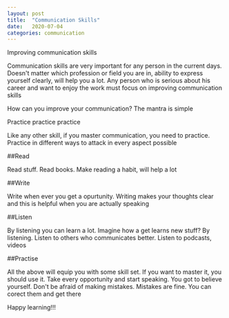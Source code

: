 ```yaml
---
layout: post
title:  "Communication Skills"
date:   2020-07-04
categories: communication
---
```

Improving communication skills

Communication skills are very important for any person in the current days. Doesn't matter which profession or field you are in, ability to express yourself clearly, will help you a lot. Any person who is serious about his career and want to enjoy the work must focus on improving communication skills

How can you improve your communication? The mantra is simple

Practice practice practice

Like any other skill, if you master communication, you need to practice. Practice in different ways to attack in every aspect possible

##Read

Read stuff. Read books. Make reading a habit, will help a lot

##Write

Write when ever you get a opurtunity. Writing makes your thoughts clear and this is helpful when you are actually speaking

##Listen

By listening you can learn a lot. Imagine how a get learns new stuff? By listening. Listen to others who communicates better. Listen to podcasts, videos

##Practise

All the above will equip you with some skill set. If you want to master it, you should use it. Take every opportunity and start speaking. You got to believe yourself. Don't be afraid of making mistakes. Mistakes are fine. You can corect them and get there

Happy learning!!!